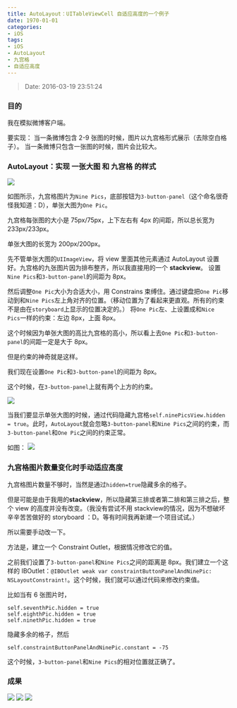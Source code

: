 ```yaml
---
title: AutoLayout：UITableViewCell 自适应高度的一个例子
date: 1970-01-01 
categories:
- iOS
tags:
- iOS
- AutoLayout
- 九宫格
- 自适应高度
---
```

> Date: 2016-03-19 23:51:24

### 目的
我在模拟微博客户端。

要实现：
当一条微博包含 2-9 张图的时候，图片以九宫格形式展示（去除空白格子）。
当一条微博只包含一张图的时候，图片会比较大。

### AutoLayout：实现 一张大图 和 九宫格 的样式
![](http://7u2sl0.com1.z0.glb.clouddn.com/ios_Screen%20Shot%202016-03-19%20at%2010.55.31%20PM.png)

如图所示，九宫格图片为`Nine Pics`，底部按钮为`3-button-panel`（这个命名很奇怪我知道：D），单张大图为`One Pic`。

九宫格每张图的大小是 75px/75px，上下左右有 4px 的间距，所以总长宽为 233px/233px。

单张大图的长宽为 200px/200px。

先不管单张大图的`UIImageView`，将 view 里面其他元素通过 AutoLayout 设置好。九宫格的九张图片因为排布整齐，所以我直接用的一个 **stackview**。
设置`Nine Pics`和`3-button-panel`的间距为 8px。
<!--more-->
然后调整`One Pic`大小为合适大小，用 Constrains 束缚住。通过键盘把`One Pic`移动到和`Nine Pics`左上角对齐的位置。（移动位置为了看起来更直观。所有的约束不是由在`storyboard`上显示的位置决定的。）
将`One Pic`左、上设置成和`Nice Pics`一样的约束：左边 8px，上面 8px。

这个时候因为单张大图的高比九宫格的高小，所以看上去`One Pic`和`3-button-panel`的间距一定是大于 8px。

但是约束的神奇就是这样。

我们现在设置`One Pic`和`3-button-panel`的间距为 8px。

这个时候，在`3-button-panel`上就有两个上方的约束。

![](http://7u2sl0.com1.z0.glb.clouddn.com/ios_Screen%20Shot%202016-03-19%20at%2011.29.17%20PM.png)

当我们要显示单张大图的时候，通过代码隐藏九宫格`self.ninePicsView.hidden = true`。此时，`AutoLayout`就会忽略`3-button-panel`和`Nine Pics`之间的约束，而`3-button-panel`和`One Pic`之间的约束正常。

如图：
![](http://7u2sl0.com1.z0.glb.clouddn.com/ios_Screen%20Shot%202016-03-19%20at%2010.54.30%20PM.png)

### 九宫格图片数量变化时手动适应高度

九宫格图片数量不够时，当然是通过`hidden=true`隐藏多余的格子。

但是可能是由于我用的**stackview**，所以隐藏第三排或者第二排和第三排之后，整个 view 的高度并没有改变。（我没有尝试不用 stackview的情况，因为不想破坏辛辛苦苦做好的 storyboard ：D。等有时间我再新建一个项目试试。）

所以需要手动改一下。

方法是，建立一个 Constraint Outlet，根据情况修改它的值。

之前我们设置了`3-button-panel`和`Nine Pics`之间的距离是 8px。我们建立一个这样的 IBOutlet：`@IBOutlet weak var constraintButtonPanelAndNinePic: NSLayoutConstraint!`。这个时候，我们就可以通过代码来修改约束值。

比如当有 6 张图片时，
```
self.seventhPic.hidden = true
self.eighthPic.hidden = true
self.ninethPic.hidden = true
```
隐藏多余的格子，然后
```
self.constraintButtonPanelAndNinePic.constant = -75
```
这个时候，`3-button-panel`和`Nine Pics`的相对位置就正确了。

### 成果
![](http://7u2sl0.com1.z0.glb.clouddn.com/ios_Screen%20Shot%202016-03-19%20at%2010.54.30%20PM.png)
![](http://7u2sl0.com1.z0.glb.clouddn.com/ios_Screen%20Shot%202016-03-19%20at%2010.54.16%20PM.png)
![](http://7u2sl0.com1.z0.glb.clouddn.com/ios_Screen%20Shot%202016-03-19%20at%2011.49.07%20PM.png)
